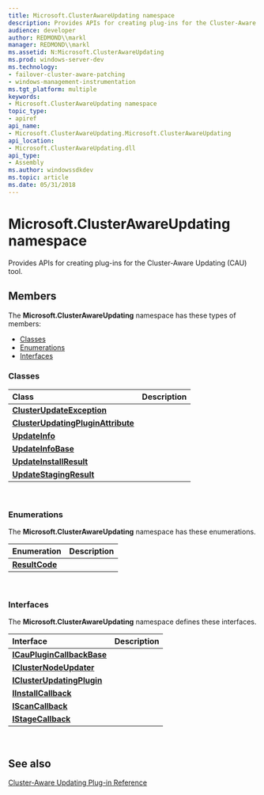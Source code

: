 ```yaml
---
title: Microsoft.ClusterAwareUpdating namespace
description: Provides APIs for creating plug-ins for the Cluster-Aware Updating (CAU) tool.
audience: developer
author: REDMOND\\markl
manager: REDMOND\\markl
ms.assetid: N:Microsoft.ClusterAwareUpdating
ms.prod: windows-server-dev
ms.technology:
- failover-cluster-aware-patching
- windows-management-instrumentation
ms.tgt_platform: multiple
keywords:
- Microsoft.ClusterAwareUpdating namespace
topic_type:
- apiref
api_name:
- Microsoft.ClusterAwareUpdating.Microsoft.ClusterAwareUpdating
api_location:
- Microsoft.ClusterAwareUpdating.dll
api_type:
- Assembly
ms.author: windowssdkdev
ms.topic: article
ms.date: 05/31/2018
---
```


# Microsoft.ClusterAwareUpdating namespace

Provides APIs for creating plug-ins for the Cluster-Aware Updating (CAU) tool.

## Members

The **Microsoft.ClusterAwareUpdating** namespace has these types of members:

-   [Classes](#classes)
-   [Enumerations](#enumerations)
-   [Interfaces](#interfaces)

### Classes



| Class                                                                     | Description |
|:--------------------------------------------------------------------------|:------------|
| [**ClusterUpdateException**](https://msdn.microsoft.com/library/hh418084)               |             |
| [**ClusterUpdatingPluginAttribute**](https://msdn.microsoft.com/library/hh418084) |             |
| [**UpdateInfo**](https://msdn.microsoft.com/library/hh418084)                                         |             |
| [**UpdateInfoBase**](https://msdn.microsoft.com/library/hh418084)                                 |             |
| [**UpdateInstallResult**](https://msdn.microsoft.com/library/hh418084)                       |             |
| [**UpdateStagingResult**](https://msdn.microsoft.com/library/hh418084)                       |             |



 

### Enumerations

The **Microsoft.ClusterAwareUpdating** namespace has these enumerations.



| Enumeration                       | Description |
|:----------------------------------|:------------|
| [**ResultCode**](https://msdn.microsoft.com/library/hh418084) |             |



 

### Interfaces

The **Microsoft.ClusterAwareUpdating** namespace defines these interfaces.



| Interface                                                 | Description |
|:----------------------------------------------------------|:------------|
| [**ICauPluginCallbackBase**](https://msdn.microsoft.com/library/hh418084) |             |
| [**IClusterNodeUpdater**](https://msdn.microsoft.com/library/hh418084)       |             |
| [**IClusterUpdatingPlugin**](https://msdn.microsoft.com/library/hh418084) |             |
| [**IInstallCallback**](https://msdn.microsoft.com/library/hh418084)             |             |
| [**IScanCallback**](https://msdn.microsoft.com/library/hh418084)                   |             |
| [**IStageCallback**](https://msdn.microsoft.com/library/hh418084)                 |             |



 

## See also

<dl> <dt>

[Cluster-Aware Updating Plug-in Reference](https://msdn.microsoft.com/library/hh418084)
</dt> </dl>

 

 




